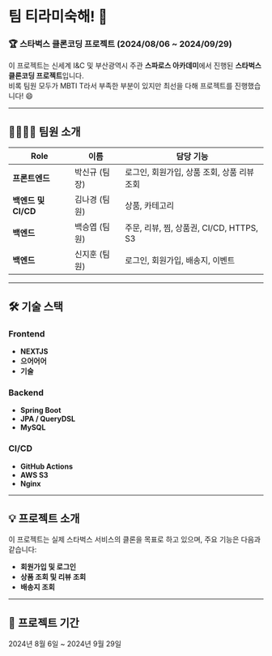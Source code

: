 # 팀 티라미숙해! 👋

### 🏆 스타벅스 클론코딩 프로젝트 (2024/08/06 ~ 2024/09/29)

이 프로젝트는 신세계 I&C 및 부산광역시 주관 **스파로스 아카데미**에서 진행된 **스타벅스 클론코딩 프로젝트**입니다.  
비록 팀원 모두가 MBTI T라서 부족한 부분이 있지만 최선을 다해 프로젝트를 진행했습니다! 😄

---

## 👨‍👩‍👧‍👦 **팀원 소개**

| **Role**        | **이름**    | **담당 기능**                                              |
|-----------------|-------------|------------------------------------------------------------|
| **프론트엔드**   | 박신규 (팀장) | 로그인, 회원가입, 상품 조회, 상품 리뷰 조회                    |
| **백엔드 및 CI/CD** | 김나경 (팀원)      | 상품, 카테고리                                            |
| **백엔드**       | 백승엽 (팀원)      | 주문, 리뷰, 찜, 상품권, CI/CD, HTTPS, S3                  |
| **백엔드**       | 신지훈 (팀원)      | 로그인, 회원가입, 배송지, 이벤트                           |

---

## 🛠️ **기술 스택**

### **Frontend**  
- **NEXTJS**  
- **으어어어**  
- **기술**

### **Backend**  
- **Spring Boot**  
- **JPA / QueryDSL**  
- **MySQL**  

### **CI/CD**  
- **GitHub Actions**  
- **AWS S3**  
- **Nginx**

---

## 💡 **프로젝트 소개**

이 프로젝트는 실제 스타벅스 서비스의 클론을 목표로 하고 있으며, 주요 기능은 다음과 같습니다:

- **회원가입 및 로그인**  
- **상품 조회 및 리뷰 조회**
- **배송지 조회**  

---

## 📜 **프로젝트 기간**  
2024년 8월 6일 ~ 2024년 9월 29일

